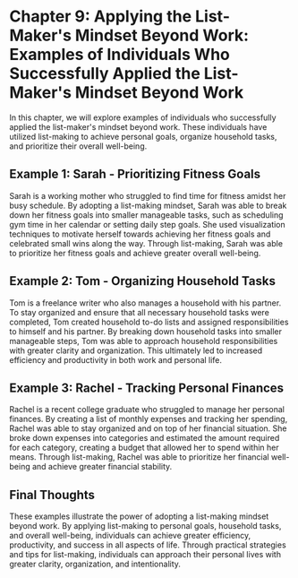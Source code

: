 Chapter 9: Applying the List-Maker's Mindset Beyond Work: Examples of Individuals Who Successfully Applied the List-Maker's Mindset Beyond Work
===============================================================================================================================================

In this chapter, we will explore examples of individuals who successfully applied the list-maker's mindset beyond work. These individuals have utilized list-making to achieve personal goals, organize household tasks, and prioritize their overall well-being.

Example 1: Sarah - Prioritizing Fitness Goals
---------------------------------------------

Sarah is a working mother who struggled to find time for fitness amidst her busy schedule. By adopting a list-making mindset, Sarah was able to break down her fitness goals into smaller manageable tasks, such as scheduling gym time in her calendar or setting daily step goals. She used visualization techniques to motivate herself towards achieving her fitness goals and celebrated small wins along the way. Through list-making, Sarah was able to prioritize her fitness goals and achieve greater overall well-being.

Example 2: Tom - Organizing Household Tasks
-------------------------------------------

Tom is a freelance writer who also manages a household with his partner. To stay organized and ensure that all necessary household tasks were completed, Tom created household to-do lists and assigned responsibilities to himself and his partner. By breaking down household tasks into smaller manageable steps, Tom was able to approach household responsibilities with greater clarity and organization. This ultimately led to increased efficiency and productivity in both work and personal life.

Example 3: Rachel - Tracking Personal Finances
----------------------------------------------

Rachel is a recent college graduate who struggled to manage her personal finances. By creating a list of monthly expenses and tracking her spending, Rachel was able to stay organized and on top of her financial situation. She broke down expenses into categories and estimated the amount required for each category, creating a budget that allowed her to spend within her means. Through list-making, Rachel was able to prioritize her financial well-being and achieve greater financial stability.

Final Thoughts
--------------

These examples illustrate the power of adopting a list-making mindset beyond work. By applying list-making to personal goals, household tasks, and overall well-being, individuals can achieve greater efficiency, productivity, and success in all aspects of life. Through practical strategies and tips for list-making, individuals can approach their personal lives with greater clarity, organization, and intentionality.
